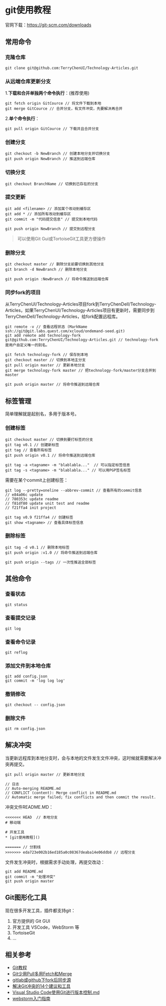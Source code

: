 # git使用教程
官网下载：https://git-scm.com/downloads

## 常用命令

### 克隆仓库
```
git clone git@github.com:TerryChenUI/Technology-Articles.git
```

### 从远端仓库更新分支
1.**下载和合并单独两个命令执行**：(推荐使用)

```
git fetch origin GitCource // 将文件下载到本地
git merge GitCource // 合并分支，有文件冲突，先要解决再合并
```

2.**单个命令执行**：

```
git pull origin GitCource // 下载并且合并分支
```

### 创建分支
```
git checkout -b NewBranch // 创建本地分支并切换分支
git push origin NewBranch // 推送到远端仓库
```

### 切换分支
```
git checkout BranchName // 切换到已存在的分支
```

### 提交更新
```
git add <filename> // 添加某个改动到缓存区
git add * // 添加所有改动到缓存区
git commit -m "代码提交信息" // 提交到本地代码

git push origin NewBranch // 提交到远程分支
```
>可以使用Git Gui或TortoiseGit工具更方便操作

### 删除分支
```
git checkout master // 删除分支前要切换到其他分支
git branch -d NewBranch // 删除本地分支

git push origin :NewBranch // 将命令推送到远端仓库
```

### 同步fork的项目
从TerryChenUI/Technology-Articles项目fork到TerryChenDell/Technology-Articles，如果TerryChenUI/Technology-Articles项目有更新时，需要同步到TerryChenDell/Technology-Articles，给fork配置远程库。

```
git remote -v // 查看远程状态 (MarkName   ssh://git@git.labs.quest.com/xcloud/ondemand-seed.git)
git add remote add technology-fork git@github.com:TerryChenUI/Technology-Articles.git // technology-fork是用户自定义唯一的别名。

git fetch technology-fork // 保存到本地
git checkout master // 切换到本地主分支
git pull origin master // 更新本地分支
git merge technology-fork master // 把technology-fork/master分支合并到master

git push origin master // 将命令推送到远端仓库
```

## 标签管理
简单理解就是起别名，多用于版本号。

### 创建标签
```
git checkout master // 切换到要打标签的分支
git tag v0.1 // 创建新标签
git tag // 查看所有标签
git push origin v0.1 // 将命令推送到远端仓库

git tag -a <tagname> -m "blablabla..."  // 可以指定标签信息
git tag -s <tagname> -m "blablabla..." // 可以用PGP签名标签
```

需要在某个commit上创建标签：

```
git log --pretty=oneline --abbrev-commit // 查看所有的commit信息
// e84a06c update
// 780353c update readme
// f81df80 update unit test and readme
// f21ffa4 init project

git tag v0.9 f21ffa4 // 创建标签
git show <tagname> // 查看具体标签信息
```

### 删除标签
```
git tag -d v0.1 // 删除本地标签
git push origin :v1.0 // 将命令推送到远端仓库

git push origin --tags // 一次性推送全部标签
```

## 其他命令

### 查看状态
```
git status
```

### 查看提交记录
```
git log
```

### 查看命令记录
```
git reflog
```

### 添加文件到本地仓库
```
git add config.json
git commit -m 'log log log'
```

### 撤销修改
```
git checkout -- config.json
```

### 删除文件
```
git rm config.json
```

## 解决冲突
当更新远程库到本地分支时，会与本地的文件发生文件冲突，这时候就需要解决冲突再提交。
```
git pull origin master // 更新本地分支

// 日志
// Auto-merging README.md
// CONFLICT (content): Merge conflict in README.md
// Automatic merge failed; fix conflicts and then commit the result.
```

冲突文件README.MD：

```
<<<<<<< HEAD  // 本地分支
# 移动端

# 开发工具
* [git使用教程]()

======= // 分割线
>>>>>>> eda723e002b16ed185a0c08367deaba14e06ddb8 // 远程分支
```

文件发生冲突时，根据需求手动处理，再提交改动：


```
git add README.md
git commit -m "处理冲突"
git push origin master

```

## Git图形化工具

现在很多开发工具，插件都支持git：
1. 官方提供的 Git GUI
2. 开发工具 VSCode，WebStorm 等
3. TortoiseGit
4. ...

## 相关参考
* [Git教程](http://www.liaoxuefeng.com/wiki/0013739516305929606dd18361248578c67b8067c8c017b000)
* [Git少用Pull多用Fetch和Merge](http://www.oschina.net/translate/git-fetch-and-merge?lang=chs)
* [gitlab或github下fork后同步源](https://www.zhihu.com/question/28676261)
* [解决Git冲突的14个建议和工具](http://blog.jobbole.com/97911/)
* [Visual Studio Code使用Git进行版本控制.md](https://github.com/xuanhun/vscode/blob/master/Visual%20Studio%20Code%20%E4%BD%BF%E7%94%A8Git%E8%BF%9B%E8%A1%8C%E7%89%88%E6%9C%AC%E6%8E%A7%E5%88%B6.md)
* [webstorm入门指南](http://book.apebook.org/minghe/webstorm/git/git.html)











